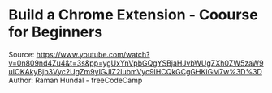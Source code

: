 # Build a Chrome Extension - Coourse for Beginners

Source: https://www.youtube.com/watch?v=0n809nd4Zu4&t=3s&pp=ygUxYnVpbGQgYSBjaHJvbWUgZXh0ZW5zaW9uIOKAkyBjb3Vyc2UgZm9yIGJlZ2lubmVyc9IHCQkGCgGHKiGM7w%3D%3D
Author: Raman Hundal - freeCodeCamp
